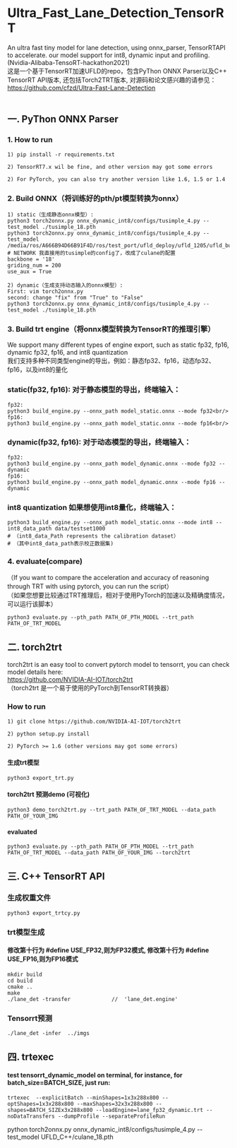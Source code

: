 # Ultra_Fast_Lane_Detection_TensorRT
An ultra fast tiny model for lane detection, using onnx_parser, TensorRTAPI to accelerate. our model support for int8, dynamic input and profiling. (Nvidia-Alibaba-TensoRT-hackathon2021)<br/>
这是一个基于TensorRT加速UFLD的repo，包含PyThon ONNX Parser以及C++ TensorRT API版本, 还包括Torch2TRT版本, 
对源码和论文感兴趣的请参见：https://github.com/cfzd/Ultra-Fast-Lane-Detection <br/> <br/>

## 一. PyThon ONNX Parser
### 1. How to run
```
1) pip install -r requirements.txt

2) TensorRT7.x wil be fine, and other version may got some errors

2) For PyTorch, you can also try another version like 1.6, 1.5 or 1.4

```
### 2. Build ONNX（将训练好的pth/pt模型转换为onnx）
```
1) static（生成静态onnx模型）:
python3 torch2onnx.py onnx_dynamic_int8/configs/tusimple_4.py --test_model ./tusimple_18.pth 
python3 torch2onnx.py onnx_dynamic_int8/configs/tusimple_4.py --test_model /media/ros/A666B94D66B91F4D/ros/test_port/ufld_deploy/ufld_1205/ufld_build/UFLD_C++/ep182.pth
# NETWORK 我直接用的tusimple的config了，改成了culane的配置
backbone = '18'
griding_num = 200
use_aux = True

2) dynamic（生成支持动态输入的onnx模型）:
First: vim torch2onnx.py
second: change "fix" from "True" to "False"
python3 torch2onnx.py onnx_dynamic_int8/configs/tusimple_4.py --test_model ./tusimple_18.pth

```

### 3. Build trt engine（将onnx模型转换为TensorRT的推理引擎）<br/>
We support many different types of engine export, such as static fp32, fp16, dynamic fp32, fp16, and int8 quantization<br/>
我们支持多种不同类型engine的导出，例如：静态fp32、fp16，动态fp32、fp16，以及int8的量化<br/>


### static(fp32, fp16): 对于静态模型的导出，终端输入：
```
fp32:
python3 build_engine.py --onnx_path model_static.onnx --mode fp32<br/>
fp16:
python3 build_engine.py --onnx_path model_static.onnx --mode fp16<br/>
```

### dynamic(fp32, fp16): 对于动态模型的导出，终端输入：
```
fp32:
python3 build_engine.py --onnx_path model_dynamic.onnx --mode fp32 --dynamic
fp16:
python3 build_engine.py --onnx_path model_dynamic.onnx --mode fp16 --dynamic
```

### int8 quantization 如果想使用int8量化，终端输入：

```
python3 build_engine.py --onnx_path model_static.onnx --mode int8 --int8_data_path data/testset1000
# （int8_data_Path represents the calibration dataset）
# （其中int8_data_path表示校正数据集)
```

### 4. evaluate(compare)<br/>
（If you want to compare the acceleration and accuracy of reasoning through TRT with using pytorch, you can run the script）<br/>
（如果您想要比较通过TRT推理后，相对于使用PyTorch的加速以及精确度情况，可以运行该脚本）<br/>

```
python3 evaluate.py --pth_path PATH_OF_PTH_MODEL --trt_path PATH_OF_TRT_MODEL
```

## 二. torch2trt
  torch2trt is an easy tool to convert pytorch model to tensorrt, you can check model details here:  <br/>
  https://github.com/NVIDIA-AI-IOT/torch2trt <br/>
（torch2trt 是一个易于使用的PyTorch到TensorRT转换器）<br/>
### How to run
```
1) git clone https://github.com/NVIDIA-AI-IOT/torch2trt

2) python setup.py install

2) PyTorch >= 1.6 (other versions may got some errors)

```
#### 生成trt模型
```
python3 export_trt.py

```
#### torch2trt 预测demo (可视化)
```
python3 demo_torch2trt.py --trt_path PATH_OF_TRT_MODEL --data_path PATH_OF_YOUR_IMG
```
#### evaluated
```
python3 evaluate.py --pth_path PATH_OF_PTH_MODEL --trt_path PATH_OF_TRT_MODEL --data_path PATH_OF_YOUR_IMG --torch2trt
```

## 三. C++ TensorRT API
### 生成权重文件 
```
python3 export_trtcy.py
```
### trt模型生成
#### 修改第十行为 #define USE_FP32,则为FP32模式, 修改第十行为 #define USE_FP16,则为FP16模式
```
mkdir build
cd build
cmake ..
make
./lane_det -transfer             //  'lane_det.engine'
```
### Tensorrt预测
```
./lane_det -infer  ../imgs 

```

## 四. trtexec
#### test tensorrt_dynamic_model on terminal, for instance, for batch_size=BATCH_SIZE, just run:
```
trtexec  --explicitBatch --minShapes=1x3x288x800 --optShapes=1x3x288x800 --maxShapes=32x3x288x800 --shapes=BATCH_SIZEx3x288x800 --loadEngine=lane_fp32_dynamic.trt --noDataTransfers --dumpProfile --separateProfileRun
```

python torch2onnx.py onnx_dynamic_int8/configs/tusimple_4.py --test_model UFLD_C++/culane_18.pth


